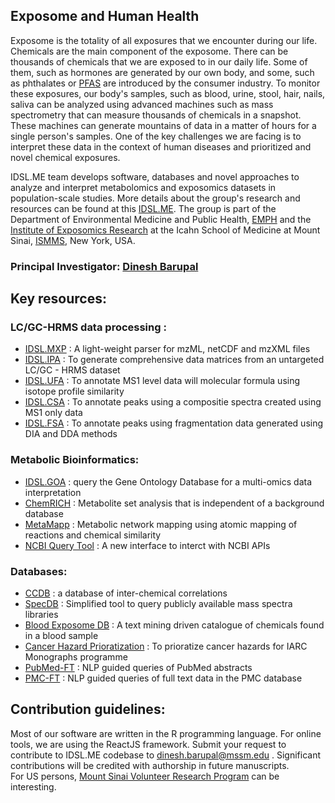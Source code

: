 ## Exposome and Human Health
Exposome is the totality of all exposures that we encounter during our life. Chemicals are the main component of the exposome. There can be thousands of chemicals that we are exposed to in our daily life. Some of them, such as hormones are generated by our own body, and some, such as phthalates or [PFAS](https://www.epa.gov/pfas) are introduced by the consumer industry. To monitor these exposures, our body's samples, such as blood, urine, stool, hair, nails, saliva can be analyzed using advanced machines such as mass spectrometry that can measure thousands of chemicals in a snapshot. These machines can generate mountains of data in a matter of hours for a single person's samples. One of the key challenges we are facing is to interpret these data in the context of human diseases and prioritized and novel chemical exposures.

IDSL.ME team develops software, databases and novel approaches to analyze and interpret metabolomics and exposomics datasets in population-scale studies.
More details about the group's research and resources can be found at this [IDSL.ME](https://www.idsl.me/). The group is part of the Department of Environmental Medicine and Public Health, [EMPH](https://icahn.mssm.edu/about/departments/environmental-public-health) and the [Institute of Exposomics Research](https://mountsinaiexposomics.org/) at the Icahn School of Medicine at Mount Sinai, [ISMMS](https://icahn.mssm.edu/), New York, USA. 

### Principal Investigator: [Dinesh Barupal](https://profiles.mountsinai.org/dinesh-barupal)

## Key resources: 

### LC/GC-HRMS data processing : 
* [IDSL.MXP](https://github.com/idslme/IDSL.MXP) : A light-weight parser for mzML, netCDF and mzXML files
* [IDSL.IPA](https://github.com/idslme/IDSL.IPA) : To generate comprehensive data matrices from an untargeted LC/GC - HRMS dataset
* [IDSL.UFA](https://github.com/idslme/IDSL.UFA) : To annotate MS1 level data will molecular formula using isotope profile similarity
* [IDSL.CSA](https://github.com/idslme/IDSL.CSA) : To annotate peaks using a compositie spectra created using MS1 only data
* [IDSL.FSA](https://github.com/idslme/IDSL.FSA) : To annotate peaks using fragmentation data generated using DIA and DDA methods

### Metabolic Bioinformatics: 
* [IDSL.GOA](https://goa.idsl.site/) : query the Gene Ontology Database for a multi-omics data interpretation
* [ChemRICH](https://github.com/idslme/ChemRICH) : Metabolite set analysis that is independent of a background database
* [MetaMapp](#) : Metabolic network mapping using atomic mapping of reactions and chemical similarity
* [NCBI Query Tool](https://nqt.idsl.site/) : A new interface to interct with NCBI APIs

### Databases:
* [CCDB](https://ccdb.idsl.me/) : a database of inter-chemical correlations
* [SpecDB](https://specdb.idsl.me/) : Simplified tool to query publicly available mass spectra libraries
* [Blood Exposome DB](https://bloodexposome.org/) : A text mining driven catalogue of chemicals found in a blood sample
* [Cancer Hazard Prioratization](https://cancer.idsl.me/) : To prioratize cancer hazards for IARC Monographs programme
* [PubMed-FT](https://pubmed.idsl.site/) : NLP guided queries of PubMed abstracts
* [PMC-FT](https://pmc.idsl.me/) : NLP guided queries of full text data in the PMC database


## Contribution guidelines:
Most of our software are written in the R programming language. For online tools, we are using the ReactJS framework. Submit your request to contribute to IDSL.ME codebase to dinesh.barupal@mssm.edu . Significant contributions will be credited with authorship in future manuscripts.  
For US persons, [Mount Sinai Volunteer Research Program](https://www.mountsinai.org/locations/mount-sinai/about/volunteer/student-research) can be interesting. 




